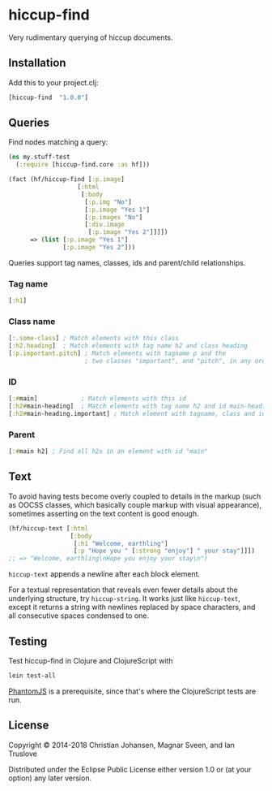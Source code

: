 # hiccup-find

Very rudimentary querying of hiccup documents.

## Installation

Add this to your project.clj:

```clj
[hiccup-find  "1.0.0"]
```

## Queries

Find nodes matching a query:

```clj
(ns my.stuff-test
  (:require [hiccup-find.core :as hf]))

(fact (hf/hiccup-find [:p.image]
                   [:html
                    [:body
                     [:p.img "No"]
                     [:p.image "Yes 1"]
                     [:p.images "No"]
                     [:div.image
                      [:p.image "Yes 2"]]]])
      => (list [:p.image "Yes 1"]
               [:p.image "Yes 2"]))
```

Queries support tag names, classes, ids and parent/child relationships.

### Tag name

```clj
[:h1]
```

### Class name

```clj
[:.some-class] ; Match elements with this class
[:h2.heading]  ; Match elements with tag name h2 and class heading
[:p.important.pitch] ; Match elements with tagname p and the
                     ; two classes "important", and "pitch", in any order.
```

### ID

```clj
[:#main]            ; Match elements with this id
[:h2#main-heading]  ; Match elements with tag name h2 and id main-heading
[:h2#main-heading.important] ; Match element with tagname, class and id
```

### Parent

```clj
[:#main h2] ; Find all h2s in an element with id "main"
```

## Text

To avoid having tests become overly coupled to details in the markup (such as
OOCSS classes, which basically couple markup with visual appearance), sometimes
asserting on the text content is good enough.

```clj
(hf/hiccup-text [:html
                 [:body
                  [:h1 "Welcome, earthling"]
                  [:p "Hope you " [:strong "enjoy"] " your stay"]]])
;; => "Welcome, earthling\nHope you enjoy your stay\n")
```

`hiccup-text` appends a newline after each block element.

For a textual representation that reveals even fewer details about the
underlying structure, try `hiccup-string`. It works just like `hiccup-text`,
except it returns a string with newlines replaced by space characters, and all
consecutive spaces condensed to one.

## Testing

Test hiccup-find in Clojure and ClojureScript with

```sh
lein test-all
```

[PhantomJS](http://phantomjs.org/) is a prerequisite, since that's where the
ClojureScript tests are run.

## License

Copyright © 2014-2018 Christian Johansen, Magnar Sveen, and Ian Truslove

Distributed under the Eclipse Public License either version 1.0 or (at
your option) any later version.
